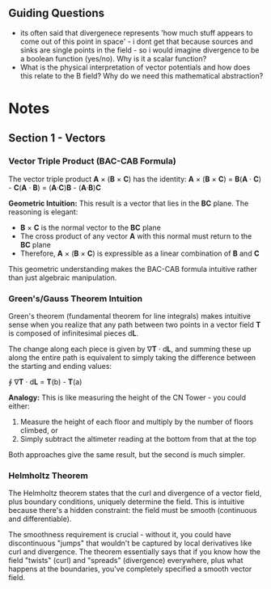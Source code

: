 ## Guiding Questions
- its often said that divergenece represents 'how much stuff appears to come out of this point in space' - i dont get that because sources and sinks are single points in the field - so i would imagine divergence to be a boolean function (yes/no). Why is it a scalar function?
- What is the physical interpretation of vector potentials and how does this relate to the B field? Why do we need this mathematical abstraction?

# Notes

## Section 1 - Vectors

### Vector Triple Product (BAC-CAB Formula)
The vector triple product **A** × (**B** × **C**) has the identity:
**A** × (**B** × **C**) = **B**(**A** · **C**) - **C**(**A** · **B**) = (**A**·**C**)**B** - (**A**·**B**)**C**

**Geometric Intuition:** This result is a vector that lies in the **BC** plane. The reasoning is elegant:
- **B** × **C** is the normal vector to the **BC** plane
- The cross product of any vector **A** with this normal must return to the **BC** plane
- Therefore, **A** × (**B** × **C**) is expressible as a linear combination of **B** and **C**

This geometric understanding makes the BAC-CAB formula intuitive rather than just algebraic manipulation.

### Green's/Gauss Theorem Intuition
Green's theorem (fundamental theorem for line integrals) makes intuitive sense when you realize that any path between two points in a vector field **T** is composed of infinitesimal pieces d**L**.

The change along each piece is given by ∇**T** · d**L**, and summing these up along the entire path is equivalent to simply taking the difference between the starting and ending values:

∮ ∇**T** · d**L** = **T**(b) - **T**(a)

**Analogy:** This is like measuring the height of the CN Tower - you could either:
1. Measure the height of each floor and multiply by the number of floors climbed, or
2. Simply subtract the altimeter reading at the bottom from that at the top

Both approaches give the same result, but the second is much simpler.

### Helmholtz Theorem
The Helmholtz theorem states that the curl and divergence of a vector field, plus boundary conditions, uniquely determine the field. This is intuitive because there's a hidden constraint: the field must be smooth (continuous and differentiable).

The smoothness requirement is crucial - without it, you could have discontinuous "jumps" that wouldn't be captured by local derivatives like curl and divergence. The theorem essentially says that if you know how the field "twists" (curl) and "spreads" (divergence) everywhere, plus what happens at the boundaries, you've completely specified a smooth vector field.
